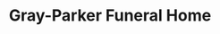 ---
title: "Gray-Parker Funeral Home"
url: /port-jervis/gray-parker-funeral-home/
shop: Bestattungen
---